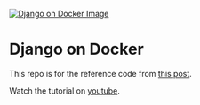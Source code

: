 [![Django on Docker Image](https://static.codingforentrepreneurs.com/media/cfe-blog/django-on-docker-a-simple-introduction/Django_On_Docker-_Simple_Tutorial__Introduction.jpg)]((https://www.codingforentrepreneurs.com/blog/django-on-docker-a-simple-introduction))


# Django on Docker

This repo is for the reference code from [this post](https://www.codingforentrepreneurs.com/blog/django-on-docker-a-simple-introduction).


Watch the tutorial on [youtube](https://youtu.be/KaSJMDo-aPs).